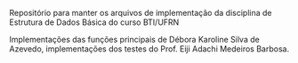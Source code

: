 Repositório para manter os arquivos de implementação da disciplina de Estrutura de Dados Básica do curso BTI/UFRN


Implementações das funções principais de Débora Karoline Silva de Azevedo, implementações dos testes do Prof. Eiji Adachi Medeiros Barbosa.
